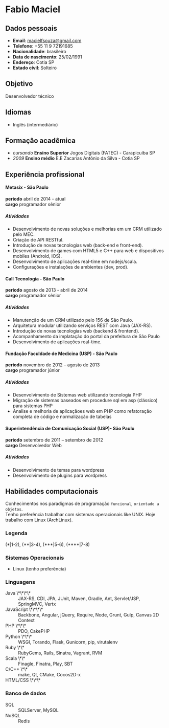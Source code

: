 Fabio Maciel
==============

Dados pessoais
--------------
* __Email__: macielfsouza@gmail.com
* __Telefone__: +55 11 9 72191685
* __Nacionalidade__: brasileiro
* __Data de nascimento__: 25/02/1991
* __Endereço__: Cotia SP
* __Estado cívil__: Solteiro

Objetivo
--------
Desenvolvedor técnico

Idiomas
-------
* Inglês (intermediário)

Formação acadêmica
------------------
* *cursando* __Ensino Superior__ Jogos Digitais (FATEC) - Carapicuíba SP
* *2009* __Ensino médio__ E.E Zacarias Antônio da Silva - Cotia SP

Experiência profissional
------------------------

#### Metasix - São Paulo ####

__periodo__ abril de 2014 - atual<br/>
__cargo__ programador sênior


##### Atividades
* Desenvolvimento de novas soluções e melhorias em um CRM utilizado pelo MEC.
* Criação de API RESTful.
* Introdução de novas tecnologias web (back-end e front-end).
* Desenvolvimento de games com HTML5 e C++ para web e dispositivos mobiles (Android, IOS).
* Desenvolvimento de aplicações real-time em nodejs/scala.
* Configurações e instalações de ambientes (dev, prod).


#### Call Tecnologia - São Paulo ####

__periodo__ agosto de 2013 - abril de 2014<br/>
__cargo__ programador sênior


##### Atividades
* Manutenção de um CRM utilizado pelo 156 de São Paulo.
* Arquitetura modular utilizando serviços REST com Java (JAX-RS).
* Introdução de novas tecnologias web (backend & frontend).
* Acompanhamento da implatação do portal da prefeitura de São Paulo
* Desenvolvimento de aplicações real-time.


#### Fundação Faculdade de Medicina (USP) - São Paulo

__periodo__ novembro de 2012 – agosto de 2013 <br/>
__cargo__ programador júnior


##### Atividades
* Desenvolvimento de Sistemas web utilizando tecnologia PHP
* Migração de sistemas baseados em procedure sql em asp (clássico) para sistemas PHP
* Analise e melhoria de aplicaçãoes web em PHP como refatoração completa de código e normalização de tabelas


#### Superintendência de Comunicação Social (USP)- São Paulo 

__periodo__ setembro de 2011 – setembro de 2012<br/>
__cargo__ Desenvolvedor Web


##### Atividades
* Desenvolvimento de temas para wordpress
* Desenvolvimento de plugins para wordpress

Habilidades computacionais
--------------------------
Conhecimentos nos paradigmas de programação `funcional`, `orientado a objetos`.<br/>
Tenho preferência trabalhar com sistemas operacionais like UNIX. Hoje trabalho com Linux (ArchLinux).

### Legenda

(\*|1-2), (\*\*|3-4), (\*\*\*|5-6), (\*\*\*\*|7-8)

### Sistemas Operacionais
* Linux (tenho preferência)

### Linguagens
  <dl>
  <dt>Java \*\*\*\*</dt>
  <dd>JAX-RS, CDI, JPA, JUnit, Maven, Gradle, Ant, Servlet/JSP, SpringMVC, Vertx</dd>

  <dt>JavaScript \*\*\*\*</dt>
  <dd>Backbone, Angular, jQuery, Require, Node, Grunt, Gulp, Canvas 2D Context</dd>

  <dt>PHP \*\*\*</dt>
  <dd>PDO, CakePHP </dd>

  <dt>Python \*\*\*</dt>
  <dd>WSGI, Torando, Flask, Gunicorn, pip, virutalenv</dd>

  <dt>Ruby \*\*</dt>
  <dd>RubyGems, Rails, Sinatra, Vagrant, RVM</dd>

  <dt>Scala \*\*</dt>
  <dd>Finagle, Finatra, Play, SBT</dd>

  <dt>C/C++ \*\*</dt>
  <dd>make, Qt, CMake, Cocos2D-x</dd>

  <dt>HTML/CSS \*\*\*</dt>
  </dl>

### Banco de dados
  <dl>
  <dt>SQL</dt>
  <dd>SQLServer, MySQL</dd>

  <dt>NoSQL</dt>
  <dd>Redis</dd>
  </dl>
